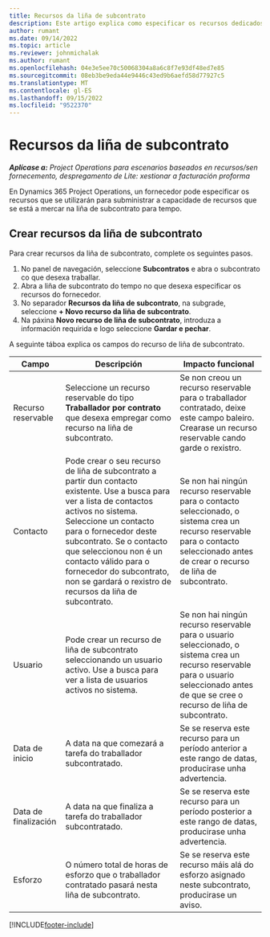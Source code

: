 ```yaml
---
title: Recursos da liña de subcontrato
description: Este artigo explica como especificar os recursos dedicados que o provedor proporciona para unha liña de subcontrato específica para tempo.
author: rumant
ms.date: 09/14/2022
ms.topic: article
ms.reviewer: johnmichalak
ms.author: rumant
ms.openlocfilehash: 04e3e5ee70c50068304a8a6c8f7e93df48ed7e85
ms.sourcegitcommit: 08eb3be9eda44e9446c43ed9b6aefd58d77927c5
ms.translationtype: MT
ms.contentlocale: gl-ES
ms.lasthandoff: 09/15/2022
ms.locfileid: "9522370"
---
```

# <a name="subcontract-line-resources"></a>Recursos da liña de subcontrato

_**Aplícase a:** Project Operations para escenarios baseados en recursos/sen fornecemento, despregamento de Lite: xestionar a facturación proforma_

En Dynamics 365 Project Operations, un fornecedor pode especificar os recursos que se utilizarán para subministrar a capacidade de recursos que se está a mercar na liña de subcontrato para tempo.

## <a name="create-subcontract-line-resources"></a>Crear recursos da liña de subcontrato

Para crear recursos da liña de subcontrato, complete os seguintes pasos.

1. No panel de navegación, seleccione **Subcontratos** e abra o subcontrato co que desexa traballar.
2. Abra a liña de subcontrato do tempo no que desexa especificar os recursos do fornecedor.
3. No separador **Recursos da liña de subcontrato**, na subgrade, seleccione **+ Novo recurso da liña de subcontrato**.
4. Na páxina **Novo recurso de liña de subcontrato**, introduza a información requirida e logo seleccione **Gardar e pechar**.

A seguinte táboa explica os campos do recurso de liña de subcontrato.

| Campo | Descripción | Impacto funcional |
| ----- | ----------- | ----------------- |
| Recurso reservable | Seleccione un recurso reservable do tipo **Traballador por contrato** que desexa empregar como recurso na liña de subcontrato.| Se non creou un recurso reservable para o traballador contratado, deixe este campo baleiro. Crearase un recurso reservable cando garde o rexistro.  |
| Contacto | Pode crear o seu recurso de liña de subcontrato a partir dun contacto existente. Use a busca para ver a lista de contactos activos no sistema. Seleccione un contacto para o fornecedor deste subcontrato. Se o contacto que seleccionou non é un contacto válido para o fornecedor do subcontrato, non se gardará o rexistro de recursos da liña de subcontrato.| Se non hai ningún recurso reservable para o contacto seleccionado, o sistema crea un recurso reservable para o contacto seleccionado antes de crear o recurso de liña de subcontrato. |
| Usuario | Pode crear un recurso de liña de subcontrato seleccionando un usuario activo. Use a busca para ver a lista de usuarios activos no sistema.| Se non hai ningún recurso reservable para o usuario seleccionado, o sistema crea un recurso reservable para o usuario seleccionado antes de que se cree o recurso de liña de subcontrato. |
| Data de inicio | A data na que comezará a tarefa do traballador subcontratado.| Se se reserva este recurso para un período anterior a este rango de datas, producirase unha advertencia. |
| Data de finalización | A data na que finaliza a tarefa do traballador subcontratado.| Se se reserva este recurso para un período posterior a este rango de datas, producirase unha advertencia. |
| Esforzo | O número total de horas de esforzo que o traballador contratado pasará nesta liña de subcontrato.| Se se reserva este recurso máis alá do esforzo asignado neste subcontrato, producirase un aviso. |


[!INCLUDE[footer-include](../../includes/footer-banner.md)]
